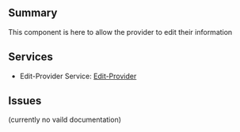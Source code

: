 ## Summary 
This component is here to allow the provider to edit their information

## Services
- Edit-Provider Service: [Edit-Provider]

## Issues
(currently no vaild documentation)

[Edit-Provider]: ../Service/Identity/Account.md